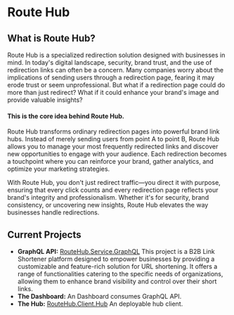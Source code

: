 # Route Hub

## What is Route Hub?
Route Hub is a specialized redirection solution designed with businesses in mind. In today's digital landscape, security, brand trust, and the use of redirection links can often be a concern. Many companies worry about the implications of sending users through a redirection page, fearing it may erode trust or seem unprofessional. But what if a redirection page could do more than just redirect? What if it could enhance your brand's image and provide valuable insights?

#### This is the core idea behind Route Hub.

Route Hub transforms ordinary redirection pages into powerful brand link hubs. Instead of merely sending users from point A to point B, Route Hub allows you to manage your most frequently redirected links and discover new opportunities to engage with your audience. Each redirection becomes a touchpoint where you can reinforce your brand, gather analytics, and optimize your marketing strategies.

With Route Hub, you don't just redirect traffic—you direct it with purpose, ensuring that every click counts and every redirection page reflects your brand's integrity and professionalism. Whether it's for security, brand consistency, or uncovering new insights, Route Hub elevates the way businesses handle redirections.

## Current Projects
- **GraphQL API:** [RouteHub.Service.GraphQL](https://github.com/RouteHub-Link/RouteHub.Service.GraphQL) This project is a B2B Link Shortener platform designed to empower businesses by providing a customizable and feature-rich solution for URL shortening. It offers a range of functionalities catering to the specific needs of organizations, allowing them to enhance brand visibility and control over their short links.
- **The Dashboard:** An Dashboard consumes GraphQL API.
- **The Hub:**  [RouteHub.Client.Hub](https://github.com/RouteHub-Link/RouteHub.Client.Hub) An deployable hub client.
